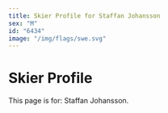 ```yaml
---
title: Skier Profile for Staffan Johansson
sex: "M"
id: "6434"
image: "/img/flags/swe.svg" 
---
```


# Skier Profile

This page is for: Staffan Johansson.
    